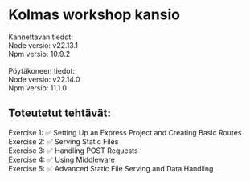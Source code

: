 # Kolmas workshop kansio
Kannettavan tiedot:  
Node versio: v22.13.1  
Npm versio: 10.9.2 
<br><br> 
Pöytäkoneen tiedot:  
Node versio: v22.14.0  
Npm versio: 11.1.0
## Toteutetut tehtävät:
Exercise 1: ✅ Setting Up an Express Project and Creating Basic Routes  
Exercise 2: ✅ Serving Static Files  
Exercise 3: ✅ Handling POST Requests  
Exercise 4: ✅ Using Middleware  
Exercise 5: ✅ Advanced Static File Serving and Data Handling  